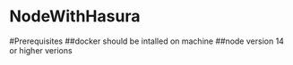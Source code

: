 # NodeWithHasura

#Prerequisites
##docker should be intalled on machine
##node version 14 or higher verions
